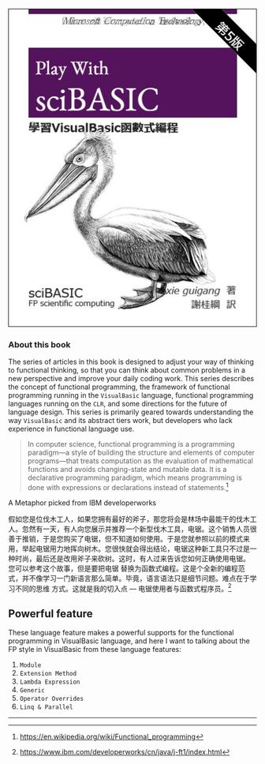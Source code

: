 ![](./cover.jpg)

### About this book
The series of articles in this book is designed to adjust your way of thinking to functional thinking, so that you can think about common problems in a new perspective and improve your daily coding work. This series describes the concept of functional programming, the framework of functional programming running in the ``VisualBasic`` language, functional programming languages running on the ``CLR``, and some directions for the future of language design. This series is primarily geared towards understanding the way ``VisualBasic`` and its abstract tiers work, but developers who lack experience in functional language use.

> In computer science, functional programming is a programming paradigm—a style of building the structure and elements of computer programs—that treats computation as the evaluation of mathematical functions and avoids changing-state and mutable data. It is a declarative programming paradigm, which means programming is done with expressions or declarations instead of statements.[^1]

A Metaphor picked from IBM developerworks

假如您是位伐木工人，如果您拥有最好的斧子，那您将会是林场中最能干的伐木工人。忽然有一天，有人向您展示并推荐一个新型伐木工具，电锯。这个销售人员很善于推销，于是您购买了电锯，但不知道如何使用。于是您就参照以前的模式来用，举起电锯用力地挥向树木。您很快就会得出结论，电锯这种新工具只不过是一种时尚，最后还是改用斧子来砍树。这时，有人过来告诉您如何正确使用电锯。
您可以参考这个故事，但是要把电锯 替换为函数式编程。这是个全新的编程范式，并不像学习一门新语言那么简单。毕竟，语言语法只是细节问题。难点在于学习不同的思维 方式。这就是我的切入点 — 电锯使用者与函数式程序员。[^2]

## Powerful feature

These language feature makes a powerful supports for the functional programming in VisualBasic language, and here I want to talking about the FP style in VisualBasic from these language features:

1. ``Module``
2. ``Extension Method``
3. ``Lambda Expression``
4. ``Generic``
5. ``Operator Overrides``
6. ``Linq & Parallel``


--------

[^1]: https://en.wikipedia.org/wiki/Functional_programming
[^2]: https://www.ibm.com/developerworks/cn/java/j-ft1/index.html
[^3]: https://www.ibm.com/developerworks/cn/java/j-ft20/